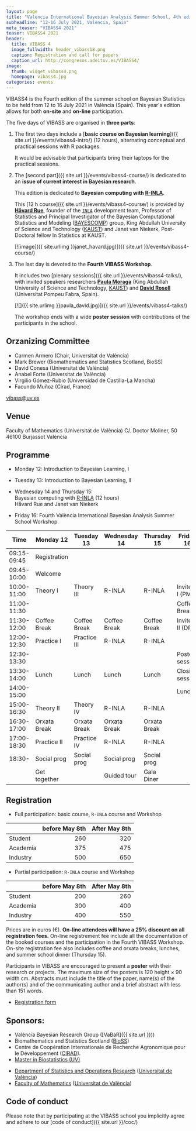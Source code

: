 ```yaml
---
layout: page
title: "València International Bayesian Analysis Summer School, 4th edition"
subheadline: "12-16 July 2021, València, Spain"
meta_teaser: "VIBASS4 2021"
teaser: VIBASS4 2021
header:
  title: VIBASS 4
  image_fullwidth: header_vibass18.png
  caption: Registration and call for papers
  caption_url: http://congresos.adeituv.es/VIBASS4/
image:
  thumb: widget_vibass4.png
  homepage: vibass4.jpg
categories: events
---
```


VIBASS4 is the Fourth edition of the summer school on Bayesian
Statistics to be held from 12 to 16 July 2021 in València
(Spain). This year's edition allows for both __on-site__ and __on-line__ participation.


The five days of VIBASS are organised in __three parts__:

1. The first two days include a [__basic course on Bayesian learning__]({{ site.url }}/events/vibass4-intro/) (12 hours), alternating conceptual and practical sessions with R packages.

	It would be advisable that participants bring their laptops for the practical sessions.

2. The [second part]({{ site.url }}/events/vibass4-course/) is dedicated to an __issue of current interest in Bayesian research__. 

	This edition is dedicated to __Bayesian computing with [R-INLA](http://www.r-inla.org/)__.

	This [12 h course]({{ site.url }}/events/vibass4-course/) is provided by [__Håvard Rue__](https://cemse.kaust.edu.sa/bayescomp/people/person/haavard-rue), founder of the [`INLA`](http://www.r-inla.org/) development team, Professor of Statistics and Principal Investigator of the Bayesian Computational Statistics and Modeling ([BAYESCOMP](https://cemse.kaust.edu.sa/bayescomp)) group, King Abdullah University of Science and Technology ([KAUST](https://kaust.edu.sa/)) and Janet van Niekerk, Post-Doctoral fellow In Statistics at KAUST.

    [![image]({{ site.urlimg }}janet_havard.jpg)]({{ site.url }}/events/vibass4-course/)



3. The last day is devoted to the __Fourth VIBASS Workshop__.

	It includes two [plenary sessions]({{ site.url }}/events/vibass4-talks/), with invited speakers researchers [__Paula Moraga__](https://paula-moraga.github.io/) (King Abdullah University of Science and Technology, [KAUST](https://kaust.edu.sa/)) and [__David Rosell__](https://sites.google.com/site/rosselldavid/) (Universitat Pompeu Fabra, Spain).
      
    [![]({{ site.urlimg }}paula_david.jpg)]({{ site.url }}/events/vibass4-talks/)
	    
    The workshop ends with a wide __poster session__ with contributions of the participants in the school.


## Orzanizing Committee

- Carmen Armero (Chair, Universitat de València)
- Mark Brewer (Biomathematics and Statistics Scotland, BioSS)
- David Conesa (Universitat de València)
- Anabel Forte (Universitat de València)
- Virgilio Gómez-Rubio (Universidad de Castilla-La Mancha)
- Facundo Muñoz (Cirad, France)

[vibass@uv.es](mailto:vibass@uv.es)

## Venue

Faculty of Mathematics (Universitat de València)
C/. Doctor Moliner, 50
46100 Burjassot
València


## Programme

-   Monday 12: Introduction to Bayesian Learning, I

-   Tuesday 13: Introduction to Bayesian Learning, II

-   Wednesday 14 and Thursday 15:\
    Bayesian computing with [R-INLA](http://www.r-inla.org/) (12 hours)\
    Håvard Rue and Janet van Niekerk

-   Friday 16: Fourth València International Bayesian Analysis
    Summer School Workshop


  Time         | Monday 12   | Tuesday 13  | Wednesday 14  | Thursday 15  | Friday 16
-------------  | --------------| --------------| ----------------| ---------------| ---------------------
  09:15-09:45  | Registration  |               |                 |                | 
  09:45-10:00  | Welcome       |               |                 |                | 
  10:00-11:00  | Theory I      | Theory III    | R-INLA          | R-INLA         | Invited I (PM)
  11:00-11:30  |               |               |                 |                | Coffee Break
  11:30-12:00  | Coffee Break  | Coffee Break  | Coffee Break    | Coffee Break   | Invited II (DR)
  12:00-12:30  | Practice I    | Practice III  | R-INLA          | R-INLA         | 
  12:30-13:30  |               |               |                 |                | Poster session
  13:30-14:00  | Lunch         | Lunch         | Lunch           | Lunch          | Closing session
  14:00-15:00  |               |               |                 |                | Lunch
  15:00-16:30  | Theory II     | Theory IV     | R-INLA          | R-INLA         | 
  16:30-17:00  | Orxata Break  | Orxata Break  | Orxata Break    | Orxata Break   | 
  17:00-18:30  | Practice II   | Practice IV   | R-INLA          | R-INLA         | 
  18:30-       | Social prog   | Social prog   | Social prog     | Social prog    | 
               | Get together  |               | Guided tour     | Gala Diner     | 


## Registration

- Full participation: basic course, `R-INLA` course and Workshop

| | before May 8th | After May 8th |
---------|-----------------------:|--------------:
 Student | 260 | 320
 Academia | 375 | 475
 Industry | 500 | 650

- Partial participation: `R-INLA` course and Workshop

| | before May 8th | After May 8th |
---------|-----------------------:|--------------:
 Student | 200 | 260
 Academia | 300 | 400
 Industry | 400 | 550


Prices are in euros (€). __On-line attendees will have a 25% discount on all registration fees.__ 
On-line registrement fee include all the documentation of the booked courses and the participation in the Fourth VIBASS Workshop. On-site registration fee also includes coffee and orxata breaks, lunches, and summer school dinner (Thursday 15).  


Participants in VIBASS are encouraged to present a __poster__ with their research or projects. The maximum size of the posters is 120 height × 90 width cm.
Abstracts must include the title of the paper, name(s) of the author(s) and of the communicating author and a brief abstract with less than 151 words.

- [Registration form](http://congresos.adeituv.es/VIBASS4/)



## Sponsors:

- València Bayesian Research Group ([VaBaR]({{ site.url }}))
- Biomathematics and Statistics Scotland ([BioSS](http://www.bioss.ac.uk/))
- Centre de Coopération Internationale de Recherche Agronomique pour le Développement ([CIRAD](https://www.cirad.fr/)).
- [Master in Biostatistics (UV)](https://www.uv.es/uvweb/master-biostatistics/en/master-s-degree-biostatistics-1285882529090.html)
<!-- - [Master in Data Science (UV)](https://www.uv.es/uvweb/master-data-science/en/master-s-degree-data-science-1285949661373.html) -->
- [Department of Statistics and Operations Research](http://www.uv.es/eio) ([Universitat de València](http://www.uv.es/))
- [Faculty of Mathematics](http://www.uv.es/matematiques) ([Universitat de València](http://www.uv.es/))


## Code of conduct

Please note that by participating at the VIBASS school you implicitly agree and adhere to our [code of conduct]({{ site.url }}/coc/)

<img class="t60" src="{{ site.urlimg }}footer_vibass21.png" alt="">
